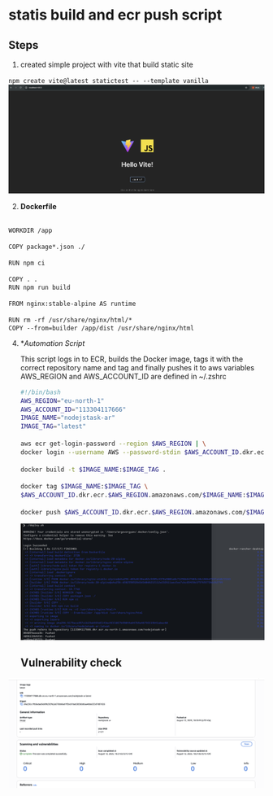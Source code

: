 # statis build and ecr push script

## Steps

1. created simple project with vite that build static site 

`npm create vite@latest statictest -- --template vanilla`
![vi](vite.png)

2. **Dockerfile**
```FROM node:20-alpine AS builder

WORKDIR /app

COPY package*.json ./

RUN npm ci

COPY . .
RUN npm run build

FROM nginx:stable-alpine AS runtime

RUN rm -rf /usr/share/nginx/html/*
COPY --from=builder /app/dist /usr/share/nginx/html
```

4. **Automation Script*

   This script logs in to ECR, builds the Docker image, tags it with the correct repository name and tag and finally pushes it to aws
   variables AWS_REGION and AWS_ACCOUNT_ID are defined in ~/.zshrc
   ```bash
   #!/bin/bash
   AWS_REGION="eu-north-1"
   AWS_ACCOUNT_ID="113304117666"
   IMAGE_NAME="nodejstask-ar"
   IMAGE_TAG="latest"

   aws ecr get-login-password --region $AWS_REGION | \
   docker login --username AWS --password-stdin $AWS_ACCOUNT_ID.dkr.ecr.$AWS_REGION.amazonaws.com

   docker build -t $IMAGE_NAME:$IMAGE_TAG .

   docker tag $IMAGE_NAME:$IMAGE_TAG \
   $AWS_ACCOUNT_ID.dkr.ecr.$AWS_REGION.amazonaws.com/$IMAGE_NAME:$IMAGE_TAG

   docker push $AWS_ACCOUNT_ID.dkr.ecr.$AWS_REGION.amazonaws.com/$IMAGE_NAME:$IMAGE_TAG
   ```
   ![dep](deploy.png)
   
   ## Vulnerability check 

![vul](vultest.png)
